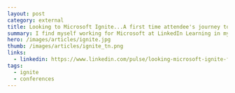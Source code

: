 ```yaml
---
layout: post
category: external
title: Looking to Microsoft Ignite...A first time attendee's journey to find out what's awesome!
summary: I find myself working for Microsoft at LinkedIn Learning in my very first Microsoft conference...Ignite. Needless to say, I feel a bit like a fish out of water, really more like a cat that's been adopted by a giraffe family. Here's what I'll be looking for during the week.
hero: /images/articles/ignite.jpg
thumb: /images/articles/ignite_tn.png
links:
  - linkedin: https://www.linkedin.com/pulse/looking-microsoft-ignite-first-time-attendee-journey-find-villalobos
tags:
  - ignite
  - conferences
---
```


